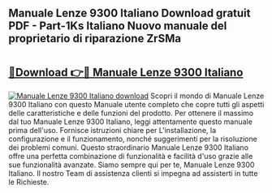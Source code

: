 ## Manuale Lenze 9300 Italiano Download gratuit PDF - Part-1Ks Italiano Nuovo manuale del proprietario di riparazione ZrSMa

# <h2><a href="http://dfgrd19.blite.top/?on=Manuale+Lenze+9300+Italiano">🔗Download 👉🔴 Manuale Lenze 9300 Italiano</a></h2>

[![Manuale Lenze 9300 Italiano download](https://i.imgur.com/lujVjoI.png)](http://dfgrd19.blite.top/?on=Manuale+Lenze+9300+Italiano)
Scopri il mondo di Manuale Lenze 9300 Italiano con questo Manuale utente completo che copre tutti gli aspetti delle caratteristiche e delle funzioni del prodotto. Per ottenere il massimo dal tuo Manuale Lenze 9300 Italiano, leggi attentamente questo manuale prima dell'uso. Fornisce istruzioni chiare per L'installazione, la configurazione e il funzionamento, nonché suggerimenti per la risoluzione dei problemi comuni. Questo straordinario Manuale Lenze 9300 Italiano offre una perfetta combinazione di funzionalità e facilità d'uso grazie alle sue funzionalità avanzate. Siamo sempre qui per te, Manuale Lenze 9300 Italiano. Il nostro Team di assistenza clienti si impegna ad assisterti in tutte le Richieste.
